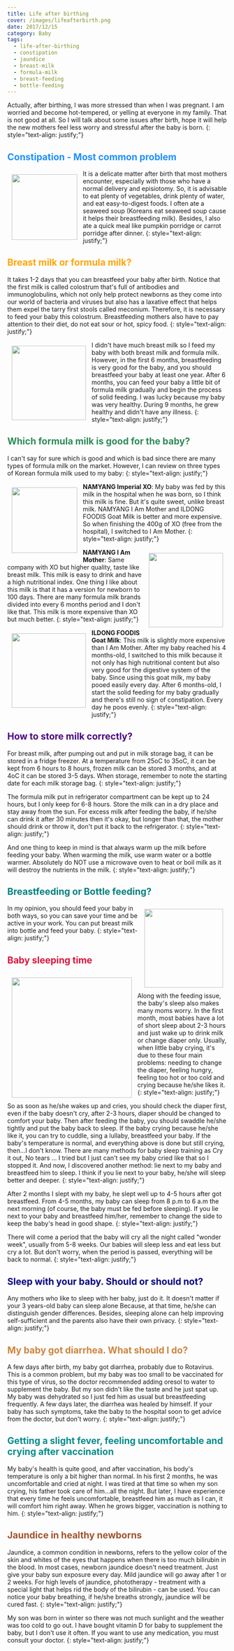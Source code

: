 ```yaml
---
title: Life after birthing
cover: /images/lifeafterbirth.png
date: 2017/12/15
category: Baby
tags:
  - life-after-birthing
  - constipation
  - jaundice
  - breast-milk
  - formula-milk
  - breast-feeding
  - bottle-feeding
---
```


Actually, after birthing, I was more stressed than when I was pregnant. I am worried and become hot-tempered, or yelling at everyone in my family. That is not good at all. So I will talk about some issues after birth, hope it will help the new mothers feel less worry and stressful after the baby is born.
{: style="text-align: justify;"}

## <span style="color:dodgerblue"> Constipation - Most common problem </span>

<img align="left" style="width: 150px; padding: 10px" src="/assets/images/taobon.png"> It is a delicate matter after birth that most mothers encounter, especially with those who have a normal delivery and episiotomy. So, it is advisable to eat plenty of vegetables, drink plenty of water, and eat easy-to-digest foods. I often ate a seaweed soup (Koreans eat seaweed soup cause it helps their breastfeeding milk). Besides, I also ate a quick meal like pumpkin porridge or carrot porridge after dinner.
{: style="text-align: justify;"}

## <span style="color:orange">  Breast milk or formula milk?  </span>

It takes 1-2 days that you can breastfeed your baby after birth. Notice that the first milk is called colostrum that's full of antibodies and immunoglobulins, which not only help protect newborns as they come into our world of bacteria and viruses but also has a laxative effect that helps them expel the tarry first stools called meconium. Therefore, it is necessary to feed your baby this colostrum. Breastfeeding mothers also have to pay attention to their diet, do not eat sour or hot, spicy food.
{: style="text-align: justify;"}

<img align="left" style="width: 170px; padding: 10px" src="/assets/images/formulamilk.png">I didn't have much breast milk so I feed my baby with both breast milk and formula milk. However, in the first 6 months, breastfeeding is very good for the baby, and you should breastfeed your baby at least one year. After 6 months, you can feed your baby a little bit of formula milk gradually and begin the process of solid feeding. I was lucky because my baby was very healthy. During 9 months, he grew healthy and didn't have any illness.
{: style="text-align: justify;"}

## <span style="color:seagreen">  Which formula milk is good for the baby? </span>  

I can't say for sure which is good and which is bad since there are many types of formula milk on the market. However, I can review on three types of Korean formula milk used to my baby:
{: style="text-align: justify;"}

<img align="left" style="width: 150px; padding: 10px" src="/assets/images/xo.png"> **NAMYANG Imperial XO**: My baby was fed by this milk in the hospital when he was born, so I think this milk is fine. But it's quite sweet, unlike breast milk. NAMYANG I Am Mother and ILDONG FOODIS Goat Milk is better and more expensive. So when finishing the 400g of XO (free from the hospital), I switched to I Am Mother.
{: style="text-align: justify;"}

<img align="right" style="width: 170px; padding: 10px" src="/assets/images/iam.png">**NAMYANG I Am Mother**: Same company with XO but higher quality, taste like breast milk. This milk is easy to drink and have a high nutritional index. One thing I like about this milk is that it has a version for newborn to 100 days. There are many formula milk brands divided into every 6 months period and I don't like that. This milk is more expensive than XO but much better.
{: style="text-align: justify;"}

<img align="left" style="width: 170px; padding: 10px" src="/assets/images/goat.png">**ILDONG FOODIS Goat Milk**: This milk is slightly more expensive than I Am Mother. After my baby reached his 4 months-old, I switched to this milk because it not only has high nutritional content but also very good for the digestive system of the baby. Since using this goat milk, my baby pooed easily every day. After 6 months-old, I start the solid feeding for my baby gradually and there's still no sign of constipation. Every day he poos evenly.
{: style="text-align: justify;"}

## <span style="color:indigo"> How to store milk correctly? </span>

For breast milk, after pumping out and put in milk storage bag, it can be stored in a fridge freezer. At a temperature from 25oC to 35oC, it can be kept from 6 hours to 8 hours, frozen milk can be stored 3 months, and at 4oC it can be stored 3-5 days. When storage, remember to note the starting date for each milk storage bag.
{: style="text-align: justify;"}

The formula milk put in refrigerator compartment can be kept up to 24 hours, but I only keep for 6-8 hours. Store the milk can in a dry place and stay away from the sun. For excess milk after feeding the baby, if he/she can drink it after 30 minutes then it's okay, but longer than that, the mother should drink or throw it, don't put it back to the refrigerator.
{: style="text-align: justify;"}

And one thing to keep in mind is that always warm up the milk before feeding your baby. When warming the milk, use warm water or a bottle warmer. Absolutely do NOT use a microwave oven to heat or boil milk as it will destroy the nutrients in the milk.
{: style="text-align: justify;"}

## <span style="color:teal"> Breastfeeding or Bottle feeding? </span>

<img align="right" style="width: 180px; padding: 10px" src="/assets/images/ti.png"> In my opinion, you should feed your baby in both ways, so you can save your time and be active in your work. You can put breast milk into bottle and feed your baby. 
{: style="text-align: justify;"}

## <span style="color:crimson"> Baby sleeping time </span>

<img align="left" style="width: 275px; padding: 10px" src="/assets/images/babysleeping.png">Along with the feeding issue, the baby's sleep also makes many moms worry. In the first month, most babies have a lot of short sleep about 2-3 hours and just wake up to drink milk or change diaper only. Usually, when little baby crying, it's due to these four main problems: needing to change the diaper, feeling hungry, feeling too hot or too cold and crying because he/she likes it.
{: style="text-align: justify;"}

So as soon as he/she wakes up and cries, you should check the diaper first, even if the baby doesn't cry, after 2-3 hours, diaper should be changed to comfort your baby. Then after feeding the baby, you should swaddle he/she tightly and put the baby back to sleep. If the baby crying because he/she like it, you can try to cuddle, sing a lullaby, breastfeed your baby. If the baby's temperature is normal, and everything above is done but still crying, then...I don't know. There are many methods for baby sleep training as Cry it out, No tears ... I tried but I just can't see my baby cried like that so I stopped it. And now, I discovered another method: lie next to my baby and breastfeed him to sleep. I think if you lie next to your baby, he/she will sleep better and deeper.
{: style="text-align: justify;"}

After 2 months I slept with my baby, he slept well up to 4-5 hours after got breastfeed. From 4-5 months, my baby can sleep from 8 p.m to 6 a.m the next morning (of course, the baby must be fed before sleeping). If you lie next to your baby and breastfeed him/her, remember to change the side to keep the baby's head in good shape.
{: style="text-align: justify;"}

There will come a period that the baby will cry all the night called "wonder week", usually from 5-8 weeks. Our babies will sleep less and eat less but cry a lot. But don't worry, when the period is passed, everything will be back to normal. 
{: style="text-align: justify;"}

## <span style="color:navy"> Sleep with your baby. Should or should not? </span>
Any mothers who like to sleep with her baby, just do it. It doesn't matter if your 3 years-old baby can sleep alone Because, at that time, he/she can distinguish gender differences. Besides, sleeping alone can help improving self-sufficient and the parents also have their own privacy.
{: style="text-align: justify;"}

## <span style="color:peru">  My baby got diarrhea. What should I do? </span>

A few days after birth, my baby got diarrhea, probably due to Rotavirus. This is a common problem, but my baby was too small to be vaccinated for this type of virus, so the doctor recommended adding oresol to water to supplement the baby. But my son didn't like the taste and he just spat up. My baby was dehydrated so I just fed him as usual but breastfeeding frequently. A few days later, the diarrhea was healed by himself. If your baby has such symptoms, take the baby to the hospital soon to get advice from the doctor, but don't worry.
{: style="text-align: justify;"}

## <span style="color:darkcyan">  Getting a slight fever, feeling uncomfortable and crying after vaccination </span>

My baby's health is quite good, and after vaccination, his body's temperature is only a bit higher than normal. In his first 2 months, he was uncomfortable and cried at night. I was tired at that time so when my son crying, his father took care of him...all the night. But later, I have experience that every time he feels uncomfortable, breastfeed him as much as I can, it will comfort him right away.
When he grows bigger, vaccination is nothing to him.
{: style="text-align: justify;"}

## <span style="color:sienna"> Jaundice in healthy newborns </span>

Jaundice, a common condition in newborns, refers to the yellow color of the skin and whites of the eyes that happens when there is too much bilirubin in the blood. In most cases, newborn jaundice doesn't need treatment. Just give your baby sun exposure every day. Mild jaundice will go away after 1 or 2 weeks. For high levels of jaundice, phototherapy - treatment with a special light that helps rid the body of the bilirubin - can be used. You can notice your baby breathing, if he/she breaths strongly, jaundice will be cured fast. 
{: style="text-align: justify;"}

My son was born in winter so there was not much sunlight and the weather was too cold to go out. I have bought vitamin D for baby to supplement the baby, but I don't use it often. If you want to use any medication, you must consult your doctor.
{: style="text-align: justify;"}